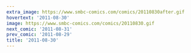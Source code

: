```yaml
---
extra_image: https://www.smbc-comics.com/comics/20110830after.gif
hovertext: '2011-08-30'
image: https://www.smbc-comics.com/comics/20110830.gif
next_comic: '2011-08-31'
prev_comic: '2011-08-29'
title: '2011-08-30'
---
```


